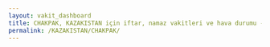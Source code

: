 ```yaml
---
layout: vakit_dashboard
title: CHAKPAK, KAZAKISTAN için iftar, namaz vakitleri ve hava durumu - ilçe/eyalet seç
permalink: /KAZAKISTAN/CHAKPAK/
---
```


<script type="text/javascript">
  var GLOBAL_COUNTRY = 'KAZAKISTAN';
  var GLOBAL_CITY = 'CHAKPAK';
  var GLOBAL_STATE = '';
  var lat = 72;
  var lon = 21;
</script>
